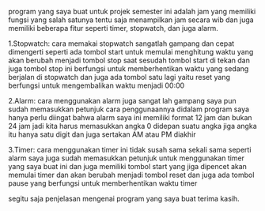 program yang saya buat untuk projek semester ini adalah jam yang memiliki fungsi yang salah satunya tentu saja menampilkan jam secara wib dan juga memiliki beberapa fitur seperti timer, stopwatch, dan juga alarm.

1.Stopwatch:
cara memakai stopwatch sangatlah gampang dan cepat dimengerti seperti ada tombol start untuk memulai menghitung waktu yang akan berubah menjadi tombol stop saat sesudah tombol start di tekan dan juga tombol stop ini berfungsi untuk memberhentikan waktu yang sedang berjalan di stopwatch dan juga ada tombol satu lagi yaitu reset yang berfungsi untuk mengembalikan waktu menjadi 00:00

2.Alarm:
cara menggunakan alarm juga sangat lah gampang saya pun sudah memasukkan petunjuk cara penggunaannya didalam program saya hanya perlu diingat bahwa alarm saya ini memiliki format 12 jam dan bukan 24 jam jadi kita harus memasukkan angka 0 didepan suatu angka jiga angka itu hanya satu digit dan juga sertakan AM atau PM diakhir

3.Timer:
cara menggunakan timer ini tidak susah sama sekali sama seperti alarm saya juga sudah memasukkan petunjuk untuk menggunakan timer yang saya buat ini dan juga memiliki tombol start yang jiga dipencet akan memulai timer dan akan berubah menjadi tombol reset dan juga ada tombol pause yang berfungsi untuk memberhentikan waktu timer

segitu saja penjelasan mengenai program yang saya buat terima kasih.
